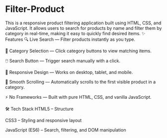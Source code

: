 # Filter-Product
This is a responsive product filtering application built using HTML, CSS, and JavaScript. It allows users to search for products by name and filter them by category in real-time, making it easy to quickly find desired items.
✨ Features
🔍 Live Search — Filter products instantly as you type.

📂 Category Selection — Click category buttons to view matching items.

🖱️ Search Button — Trigger search manually with a click.

📱 Responsive Design — Works on desktop, tablet, and mobile.

🎯 Smooth Scrolling — Automatically scrolls to the first visible product in a category.

⚡ No Frameworks — Built with pure HTML, CSS, and vanilla JavaScript.

🛠️ Tech Stack
HTML5 – Structure

CSS3 – Styling and responsive layout

JavaScript (ES6) – Search, filtering, and DOM manipulation
